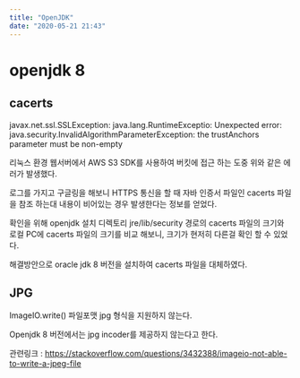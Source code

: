 ```yaml
---
title: "OpenJDK"
date: "2020-05-21 21:43"
---
```

openjdk 8
===

cacerts
---

javax.net.ssl.SSLException: java.lang.RuntimeExceptio: Unexpected error: java.security.InvalidAlgorithmParameterException: the trustAnchors parameter must be non-empty

리눅스 환경 웹서버에서 AWS S3 SDK를 사용하여 버킷에 접근 하는 도중 위와 같은 에러가 발생했다.

로그를 가지고 구글링을 해보니 HTTPS 통신을 할 때 자바 인증서 파일인 cacerts 파일을 참조 하는대 내용이 비어있는 경우 발생한다는 정보를 얻었다.

확인을 위해 openjdk 설치 디렉토리 jre/lib/security 경로의 cacerts 파일의 크기와 로컬 PC에 cacerts 파일의 크기를 비교 해보니, 크기가 현저히 다른걸 확인 할 수 있었다.

해결방안으로 oracle jdk 8 버전을 설치하여 cacerts 파일을 대체하였다.

JPG
---
ImageIO.write() 파일포맷 jpg 형식을 지원하지 않는다.

Openjdk 8 버전에서는 jpg incoder를 제공하지 않는다고 한다.

관련링크 : https://stackoverflow.com/questions/3432388/imageio-not-able-to-write-a-jpeg-file